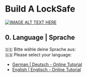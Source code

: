 # Build A LockSafe

[![IMAGE ALT TEXT HERE](https://img.youtube.com/vi/qO5272fCVCc/0.jpg)](https://www.youtube.com/watch?v=qO5272fCVCc)

## 0. Language | Sprache
🇩🇪 Bitte wähle deine Sprache aus:<br>
🇬🇧 Please select your language:<br>
- [German | Deutsch - Online Tutorial](deutsch.md)
- [English | Englisch - Online Tutorial](english.md)
